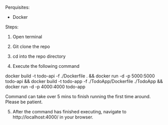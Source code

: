 Perquisites:
- Docker

Steps:
1. Open terminal

2. Git clone the repo

3. cd into the repo directory

4. Execute the following command

docker build -t todo-api -f ./Dockerfile . && docker run -d -p 5000:5000 todo-api && docker build -t todo-app -f ./TodoApp/Dockerfile ./TodoApp && docker run -d -p 4000:4000 todo-app

Command can take over 5 mins to finish running the first time around. Please be patient.

5. After the command has finished executing, navigate to http://localhost:4000/ in your browser.